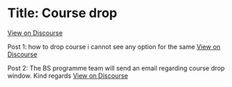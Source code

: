 # Title: Course drop
[View on Discourse](https://discourse.onlinedegree.iitm.ac.in/t/course-drop/165746)

Post 1: how to drop course i cannot see any option for the same
[View on Discourse](https://discourse.onlinedegree.iitm.ac.in/t/course-drop/165746/1)


Post 2: The BS programme team will send an email regarding course drop window. Kind regards
[View on Discourse](https://discourse.onlinedegree.iitm.ac.in/t/course-drop/165746/2)


